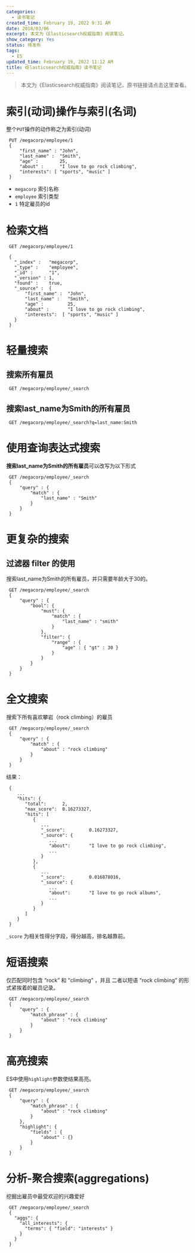 ```yaml
---
categories:
  - 读书笔记
created_time: February 19, 2022 9:31 AM
date: 2018/03/06
excerpt: 本文为《Elasticsearch权威指南》阅读笔记。
show_category: Yes
status: 待发布
tags:
  - ES
updated_time: February 19, 2022 11:12 AM
title: 《Elasticsearch权威指南》读书笔记
---
```



> 本文为《Elasticsearch权威指南》阅读笔记，原书链接请点击这里查看。
> 

# **索引(动词)操作与索引(名词)**

整个`PUT`操作的动作称之为索引(动词)

```
 PUT /megacorp/employee/1
 {
     "first_name" : "John",
     "last_name" :  "Smith",
     "age" :        25,
     "about" :      "I love to go rock climbing",
     "interests": [ "sports", "music" ]
 }
```

- `megacorp` 索引名称
- `employee` 索引类型
- `1` 特定雇员的id

# **检索文档**

```
 GET /megacorp/employee/1
```

```
 {
   "_index" :   "megacorp",
   "_type" :    "employee",
   "_id" :      "1",
   "_version" : 1,
   "found" :    true,
   "_source" :  {
       "first_name" :  "John",
       "last_name" :   "Smith",
       "age" :         25,
       "about" :       "I love to go rock climbing",
       "interests":  [ "sports", "music" ]
   }
 }
```

# **轻量搜索**

## **搜索所有雇员**

```
 GET /megacorp/employee/_search
```

## **搜索last_name为Smith的所有雇员**

```
 GET /megacorp/employee/_search?q=last_name:Smith
```

# **使用查询表达式搜索**

**搜索last_name为Smith的所有雇员**可以改写为以下形式

```
 GET /megacorp/employee/_search
 {
     "query" : {
         "match" : {
             "last_name" : "Smith"
         }
     }
 }
```

# **更复杂的搜索**

## **过滤器 filter 的使用**

搜索last_name为Smith的所有雇员，并只需要年龄大于30的。

```
 GET /megacorp/employee/_search
 {
     "query" : {
         "bool": {
             "must": {
                 "match" : {
                     "last_name" : "smith"
                 }
             },
             "filter": {
                 "range" : {
                     "age" : { "gt" : 30 }
                 }
             }
         }
     }
 }
```

# **全文搜索**

搜索下所有喜欢攀岩（rock climbing）的雇员

```
 GET /megacorp/employee/_search
 {
     "query" : {
         "match" : {
             "about" : "rock climbing"
         }
     }
 }
```

结果：

```
 {
    ...
    "hits": {
       "total":      2,
       "max_score":  0.16273327,
       "hits": [
          {
             ...
             "_score":         0.16273327,
             "_source": {
                ...
                "about":       "I love to go rock climbing",
                ...
             }
          },
          {
             ...
             "_score":         0.016878016,
             "_source": {
                ...
                "about":       "I love to go rock albums",
                ...
             }
          }
       ]
    }
 }
```

`_score` 为相关性得分字段，得分越高，排名越靠前。

# **短语搜索**

仅匹配同时包含 “rock” 和 “climbing” ，并且 二者以短语 “rock climbing” 的形式紧挨着的雇员记录。

```
 GET /megacorp/employee/_search
 {
     "query" : {
         "match_phrase" : {
             "about" : "rock climbing"
         }
     }
 }
```

# **高亮搜索**

ES中使用`highlight`参数使结果高亮。

```
 GET /megacorp/employee/_search
 {
     "query" : {
         "match_phrase" : {
             "about" : "rock climbing"
         }
     },
     "highlight": {
         "fields" : {
             "about" : {}
         }
     }
 }
```

# **分析-聚合搜索(aggregations)**

挖掘出雇员中最受欢迎的兴趣爱好

```
 GET /megacorp/employee/_search
 {
   "aggs": {
     "all_interests": {
       "terms": { "field": "interests" }
     }
   }
 }
```